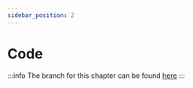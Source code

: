 ```yaml
---
sidebar_position: 2
---
```


# Code

:::info
The branch for this chapter can be found [here](https://github.com/appeltje-c/starter-app/tree/05-service-worker)
:::
